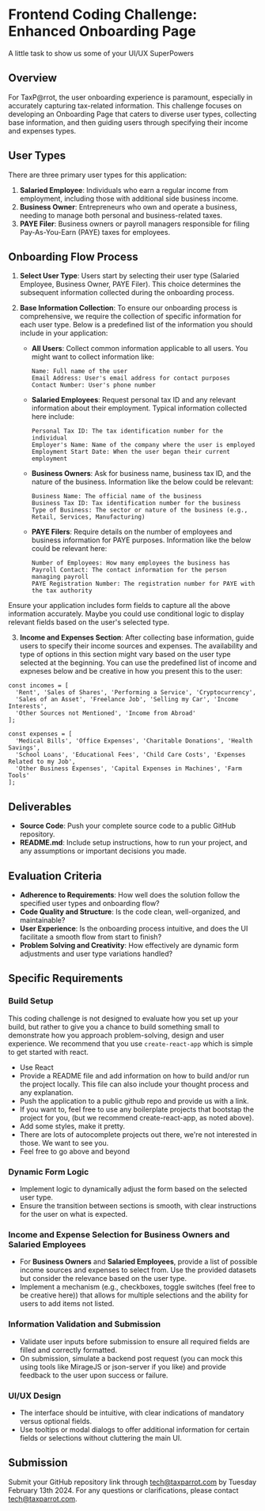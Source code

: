 # Frontend Coding Challenge: Enhanced Onboarding Page
A little task to show us some of your UI/UX SuperPowers

## Overview
For TaxP@rrot, the user onboarding experience is paramount, especially in accurately capturing tax-related information. This challenge focuses on developing an Onboarding Page that caters to diverse user types, collecting base information, and then guiding users through specifying their income and expenses types.

## User Types
There are three primary user types for this application:
1. **Salaried Employee**: Individuals who earn a regular income from employment, including those with additional side business income.
2. **Business Owner**: Entrepreneurs who own and operate a business, needing to manage both personal and business-related taxes.
3. **PAYE Filer**: Business owners or payroll managers responsible for filing Pay-As-You-Earn (PAYE) taxes for employees.

## Onboarding Flow Process

1. **Select User Type**: Users start by selecting their user type (Salaried Employee, Business Owner, PAYE Filer). This choice determines the subsequent information collected during the onboarding process.

2. **Base Information Collection**:
To ensure our onboarding process is comprehensive, we require the collection of specific information for each user type. Below is a predefined list of the information you should include in your application:
   - **All Users**: Collect common information applicable to all users. You might want to collect information like:
     ```
     Name: Full name of the user
     Email Address: User's email address for contact purposes
     Contact Number: User's phone number
     ```
   - **Salaried Employees**: Request personal tax ID and any relevant information about their employment. Typical information collected here include:
     ```
     Personal Tax ID: The tax identification number for the individual
     Employer's Name: Name of the company where the user is employed
     Employment Start Date: When the user began their current employment
     ```
   - **Business Owners**: Ask for business name, business tax ID, and the nature of the business. Information like the below could be relevant:
     ```
     Business Name: The official name of the business
     Business Tax ID: Tax identification number for the business
     Type of Business: The sector or nature of the business (e.g., Retail, Services, Manufacturing)
     ```
   - **PAYE Filers**: Require details on the number of employees and business information for PAYE purposes. Information like the below could be relevant here:
     ```
     Number of Employees: How many employees the business has
     Payroll Contact: The contact information for the person managing payroll
     PAYE Registration Number: The registration number for PAYE with the tax authority
     ```

Ensure your application includes form fields to capture all the above information accurately. Maybe you could use conditional logic to display relevant fields based on the user's selected type.

3. **Income and Expenses Section**:
   After collecting base information, guide users to specify their income sources and expenses. The availability and type of options in this section might vary based on the user type selected at the beginning. You can use the predefined list of income and expneses below and be creative in how you present this to the user:

```
const incomes = [
  'Rent', 'Sales of Shares', 'Performing a Service', 'Cryptocurrency', 
  'Sales of an Asset', 'Freelance Job', 'Selling my Car', 'Income Interests', 
  'Other Sources not Mentioned', 'Income from Abroad'
];

const expenses = [
  'Medical Bills', 'Office Expenses', 'Charitable Donations', 'Health Savings', 
  'School Loans', 'Educational Fees', 'Child Care Costs', 'Expenses Related to my Job', 
  'Other Business Expenses', 'Capital Expenses in Machines', 'Farm Tools'
];
```

## Deliverables

- **Source Code**: Push your complete source code to a public GitHub repository.
- **README.md**: Include setup instructions, how to run your project, and any assumptions or important decisions you made.

## Evaluation Criteria

- **Adherence to Requirements**: How well does the solution follow the specified user types and onboarding flow?
- **Code Quality and Structure**: Is the code clean, well-organized, and maintainable?
- **User Experience**: Is the onboarding process intuitive, and does the UI facilitate a smooth flow from start to finish?
- **Problem Solving and Creativity**: How effectively are dynamic form adjustments and user type variations handled?

## Specific Requirements

### Build Setup
This coding challenge is not designed to evaluate how you set up your build, but rather to give you a chance to build something small to demonstrate how you approach problem-solving, design and user experience. We recommend that you use `create-react-app` which is simple to get started with react.
 - Use React
 - Provide a README file and add information on how to build and/or run the project locally. This file can also include your thought process and any explanation.
 - Push the application to a public github repo and provide us with a link.
 - If you want to, feel free to use any boilerplate projects that bootstap the project for you, (but we recommend create-react-app, as noted above).
 - Add some styles, make it pretty.
 - There are lots of autocomplete projects out there, we're not interested in those. We want to see you.
 - Feel free to go above and beyond

### Dynamic Form Logic
- Implement logic to dynamically adjust the form based on the selected user type.
- Ensure the transition between sections is smooth, with clear instructions for the user on what is expected.

### Income and Expense Selection for Business Owners and Salaried Employees
- For **Business Owners** and **Salaried Employees**, provide a list of possible income sources and expenses to select from. Use the provided datasets but consider the relevance based on the user type.
- Implement a mechanism (e.g., checkboxes, toggle switches (feel free to be creative here)) that allows for multiple selections and the ability for users to add items not listed.

### Information Validation and Submission
- Validate user inputs before submission to ensure all required fields are filled and correctly formatted.
- On submission, simulate a backend post request (you can mock this using tools like MirageJS or json-server if you like) and provide feedback to the user upon success or failure.

### UI/UX Design
- The interface should be intuitive, with clear indications of mandatory versus optional fields.
- Use tooltips or modal dialogs to offer additional information for certain fields or selections without cluttering the main UI.


## Submission

Submit your GitHub repository link through tech@taxparrot.com by Tuesday February 13th 2024. For any questions or clarifications, please contact tech@taxparrot.com.

